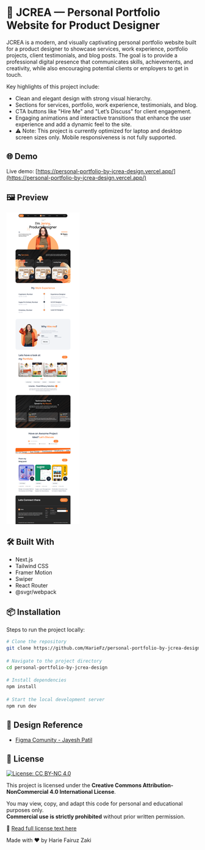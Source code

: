 # 📌 JCREA — Personal Portfolio Website for Product Designer

JCREA is a modern, and visually captivating personal portfolio website built for a product designer to showcase services, work experience, portfolio projects, client testimonials, and blog posts. The goal is to provide a professional digital presence that communicates skills, achievements, and creativity, while also encouraging potential clients or employers to get in touch.

Key highlights of this project include:

- Clean and elegant design with strong visual hierarchy.
- Sections for services, portfolio, work experience, testimonials, and blog.
- CTA buttons like "Hire Me" and "Let’s Discuss" for client engagement.
- Engaging animations and interactive transitions that enhance the user experience and add a dynamic feel to the site.
- ⚠️ Note: This project is currently optimized for laptop and desktop screen sizes only. Mobile responsiveness is not fully supported.

## 🌐 Demo

Live demo: [https://personal-portfolio-by-jcrea-design.vercel.app/](https://personal-portfolio-by-jcrea-design.vercel.app/)

## 🖼️ Preview

![Preview](/public/images/screenshot.png)

## 🛠️ Built With

- Next.js
- Tailwind CSS
- Framer Motion
- Swiper
- React Router
- @svgr/webpack

## 📦 Installation

Steps to run the project locally:

```bash
# Clone the repository
git clone https://github.com/HarieFz/personal-portfolio-by-jcrea-design.git

# Navigate to the project directory
cd personal-portfolio-by-jcrea-design

# Install dependencies
npm install

# Start the local development server
npm run dev
```

## 🎨 Design Reference

- [Figma Comunity - Jayesh Patil](https://www.figma.com/community/file/1299737213921915682/portfolio-product-designer-portfolio-website)

## 📄 License

[![License: CC BY-NC 4.0](https://licensebuttons.net/l/by-nc/4.0/88x31.png)](https://creativecommons.org/licenses/by-nc/4.0/)

This project is licensed under the **Creative Commons Attribution-NonCommercial 4.0 International License**.

You may view, copy, and adapt this code for personal and educational purposes only.  
**Commercial use is strictly prohibited** without prior written permission.

🔗 [Read full license text here](https://creativecommons.org/licenses/by-nc/4.0/)

Made with ❤️ by Harie Fairuz Zaki
